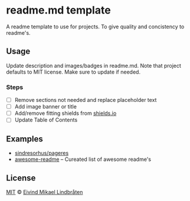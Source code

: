 # readme.md template

A readme template to use for projects. To give quality and concistency to readme's.

## Usage

Update description and images/badges in readme.md. Note that project defaults to MIT license. Make sure to update if needed.

### Steps

- [ ] Remove sections not needed and replace placeholder text
- [ ] Add image banner or title
- [ ] Add/remove fitting shields from [shields.io](https://shields.io)
- [ ] Update Table of Contents

## Examples

* [sindresorhus/pageres](https://github.com/sindresorhus/pageres)
* [awesome-readme](https://github.com/matiassingers/awesome-readme) – Cureated list of awesome readme's

## License

[MIT](license) © [Eivind Mikael Lindbråten](http://madebymist.com)
